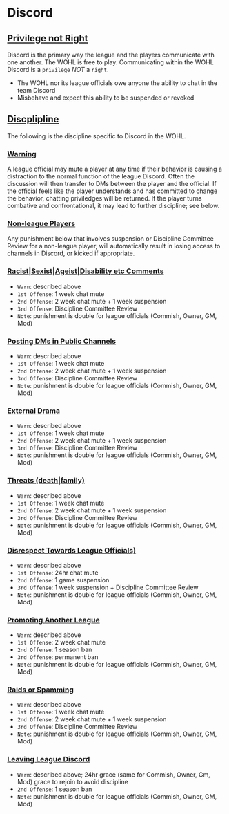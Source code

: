 # Discord

## [Privilege not Right](#privilege-not-right)
Discord is the primary way the league and the players communicate with one another. The WOHL is free to play. Communicating within the WOHL Discord is a `privilege` *NOT* a `right`.
- The WOHL nor its league officials owe anyone the ability to chat in the team Discord
- Misbehave and expect this ability to be suspended or revoked

## [Discplipline](#discipline)
The following is the discipline specific to Discord in the WOHL.

### [Warning](#warning)
A league official may mute a player at any time if their behavior is causing a distraction to the normal function of the league Discord. Often the discussion will then transfer to DMs between the player and the official. If the official feels like the player understands and has committed to change the behavior, chatting priviledges will be returned. If the player turns combative and confrontational, it may lead to further discipline; see below.

### [Non-league Players](#non-league-players)
Any punishment below that involves suspension or Discipline Committee Review for a non-league player, will automatically result in losing access to channels in Discord, or kicked if appropriate.

### [Racist|Sexist|Ageist|Disability etc Comments](#prejudiced)
- `Warn`: described above
- `1st Offense`: 1 week chat mute
- `2nd Offense`: 2 week chat mute + 1 week suspension
- `3rd Offense`: Discipline Committee Review
- `Note`: punishment is double for league officials (Commish, Owner, GM, Mod)

### [Posting DMs in Public Channels](#post-dms-in-public)
- `Warn`: described above
- `1st Offense`: 1 week chat mute
- `2nd Offense`: 2 week chat mute + 1 week suspension
- `3rd Offense`: Discipline Committee Review
- `Note`: punishment is double for league officials (Commish, Owner, GM, Mod)

### [External Drama](#external-drama)
- `Warn`: described above
- `1st Offense`: 1 week chat mute
- `2nd Offense`: 2 week chat mute + 1 week suspension
- `3rd Offense`: Discipline Committee Review
- `Note`: punishment is double for league officials (Commish, Owner, GM, Mod)

### [Threats (death|family)](#threats)
- `Warn`: described above
- `1st Offense`: 1 week chat mute
- `2nd Offense`: 2 week chat mute + 1 week suspension
- `3rd Offense`: Discipline Committee Review
- `Note`: punishment is double for league officials (Commish, Owner, GM, Mod)

### [Disrespect Towards League Officials)](#disrespect)
- `Warn`: described above
- `1st Offense`: 24hr chat mute
- `2nd Offense`: 1 game suspension
- `3rd Offense`: 1 week suspension + Discipline Committee Review
- `Note`: punishment is double for league officials (Commish, Owner, GM, Mod)

### [Promoting Another League](#promoting-another-league)
- `Warn`: described above
- `1st Offense`: 2 week chat mute
- `2nd Offense`: 1 season ban
- `3rd Offense`: permanent ban
- `Note`: punishment is double for league officials (Commish, Owner, GM, Mod)

### [Raids or Spamming](#raids-or-spamming)
- `Warn`: described above
- `1st Offense`: 1 week chat mute
- `2nd Offense`: 2 week chat mute + 1 week suspension
- `3rd Offense`: Discipline Committee Review
- `Note`: punishment is double for league officials (Commish, Owner, GM, Mod)

### [Leaving League Discord](#leaving-discord)
- `Warm`: described above; 24hr grace (same for Commish, Owner, Gm, Mod) grace to rejoin to avoid discipline
- `2nd Offense`: 1 season ban
- `Note`: punishment is double for league officials (Commish, Owner, GM, Mod)

